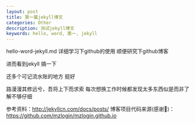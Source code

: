 ```yaml
---
layout: post
title: 第一篇jekyll博文
categories: Other
description: 测试jekyll博文
keywords: hello, word, 第一, jekyll
---
```


hello-word-jekyll.md 
详细学习下github的使用 
顺便研究下github博客 

进而看到jekyll 
搞一下 
 
还多个可记流水账的地方 
挺好 
 
 
路漫漫其修远兮，吾将上下而求索 
每次想换工作时候都发现太多东西似是而非了解不够仔细 
 
 
 
参考资料：http://jekyllcn.com/docs/posts/ 
博客项目代码来源(感谢🙏)：https://github.com/mzlogin/mzlogin.github.io 
